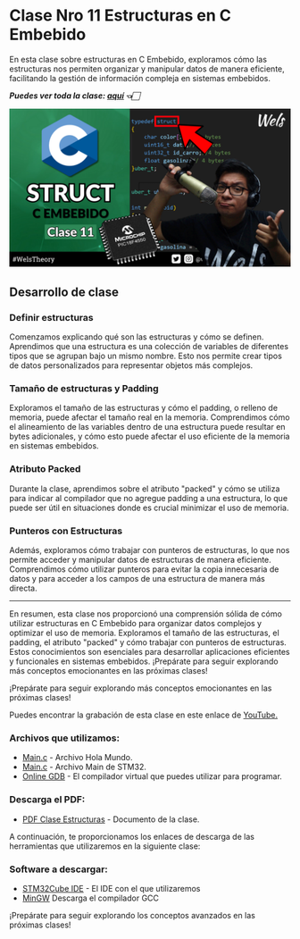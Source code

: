 # Clase Nro 11 Estructuras en C Embebido

En esta clase sobre estructuras en C Embebido, exploramos cómo las estructuras nos permiten organizar y manipular datos de manera eficiente, facilitando la gestión de información compleja en sistemas embebidos.

***Puedes ver toda la clase: [aquí](https://youtu.be/JaO_f3L25Fk) 👈🏻***

![Imagen](/11.Struct/Img/Struct_C_Embebido.png)

## Desarrollo de clase

### Definir estructuras
Comenzamos explicando qué son las estructuras y cómo se definen. Aprendimos que una estructura es una colección de variables de diferentes tipos que se agrupan bajo un mismo nombre. Esto nos permite crear tipos de datos personalizados para representar objetos más complejos.

### Tamaño de estructuras y Padding
Exploramos el tamaño de las estructuras y cómo el padding, o relleno de memoria, puede afectar el tamaño real en la memoria. Comprendimos cómo el alineamiento de las variables dentro de una estructura puede resultar en bytes adicionales, y cómo esto puede afectar el uso eficiente de la memoria en sistemas embebidos.

### Atributo Packed
Durante la clase, aprendimos sobre el atributo "packed" y cómo se utiliza para indicar al compilador que no agregue padding a una estructura, lo que puede ser útil en situaciones donde es crucial minimizar el uso de memoria.

### Punteros con Estructuras
Además, exploramos cómo trabajar con punteros de estructuras, lo que nos permite acceder y manipular datos de estructuras de manera eficiente. Comprendimos cómo utilizar punteros para evitar la copia innecesaria de datos y para acceder a los campos de una estructura de manera más directa.

--- 

En resumen, esta clase nos proporcionó una comprensión sólida de cómo utilizar estructuras en C Embebido para organizar datos complejos y optimizar el uso de memoria. Exploramos el tamaño de las estructuras, el padding, el atributo "packed" y cómo trabajar con punteros de estructuras. Estos conocimientos son esenciales para desarrollar aplicaciones eficientes y funcionales en sistemas embebidos. ¡Prepárate para seguir explorando más conceptos emocionantes en las próximas clases!

¡Prepárate para seguir explorando más conceptos emocionantes en las próximas clases!

Puedes encontrar la grabación de esta clase en este enlace de [YouTube.](https://youtu.be/JaO_f3L25Fk)

### Archivos que utilizamos:
* [Main.c](/11.Struct/main.c) - Archivo Hola Mundo.
* [Main.c](/11.Struct/Codigo_STM32/Src/main.c) - Archivo Main de STM32.
* [Online GDB](https://www.onlinegdb.com/) - El compilador virtual que puedes utilizar para programar.

### Descarga el PDF:
* [PDF Clase Estructuras](/11.Struct/Doc/Estructuras%20-%20C%20Embebido.pdf) - Documento de la clase.

A continuación, te proporcionamos los enlaces de descarga de las herramientas que utilizaremos en la siguiente clase:

### Software a descargar:
* [STM32Cube IDE](https://www.st.com/en/development-tools/stm32cubeide.html) - El IDE con el que utilizaremos
* [MinGW](https://sourceforge.net/projects/mingw/) Descarga el compilador GCC

¡Prepárate para seguir explorando los conceptos avanzados en las próximas clases!

